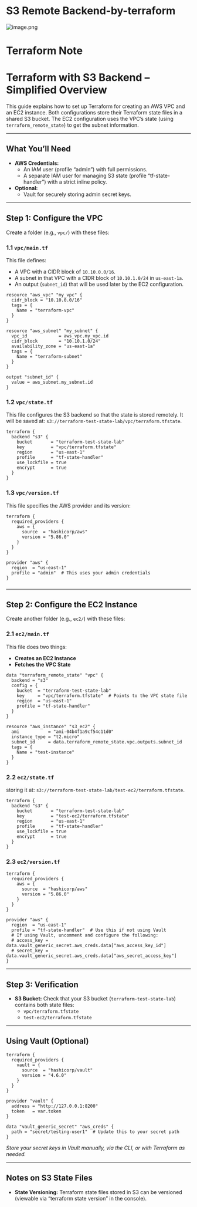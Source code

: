 # S3 Remote Backend-by-terraform

![image.png](S3%20Remote%20Backend-by-terraform%201af0c05aa8e48066a857e2b089dad6a8/image.png)

# Terraform Note

# Terraform with S3 Backend – Simplified Overview

This guide explains how to set up Terraform for creating an AWS VPC and an EC2 instance. Both configurations store their Terraform state files in a shared S3 bucket. The EC2 configuration uses the VPC’s state (using `terraform_remote_state`) to get the subnet information.

---

## What You’ll Need

- **AWS Credentials:**
    - An IAM user (profile “admin”) with full permissions.
    - A separate IAM user for managing S3 state (profile “tf-state-handler”) with a strict inline policy.
- **Optional:**
    - Vault for securely storing admin secret keys.

---

## Step 1: Configure the VPC

Create a folder (e.g., `vpc/`) with these files:

### 1.1 `vpc/main.tf`

This file defines:
- A VPC with a CIDR block of `10.10.0.0/16`.
- A subnet in that VPC with a CIDR block of `10.10.1.0/24` in `us-east-1a`.
- An output (`subnet_id`) that will be used later by the EC2 configuration.

```hcl
resource "aws_vpc" "my_vpc" {
  cidr_block = "10.10.0.0/16"
  tags = {
    Name = "terraform-vpc"
  }
}

resource "aws_subnet" "my_subnet" {
  vpc_id            = aws_vpc.my_vpc.id
  cidr_block        = "10.10.1.0/24"
  availability_zone = "us-east-1a"
  tags = {
    Name = "terraform-subnet"
  }
}

output "subnet_id" {
  value = aws_subnet.my_subnet.id
}
```

### 1.2 `vpc/state.tf`

This file configures the S3 backend so that the state is stored remotely. It will be saved at:
`s3://terraform-test-state-lab/vpc/terraform.tfstate`.

```hcl
terraform {
  backend "s3" {
    bucket       = "terraform-test-state-lab"
    key          = "vpc/terraform.tfstate"
    region       = "us-east-1"
    profile      = "tf-state-handler"
    use_lockfile = true
    encrypt      = true
  }
}
```

### 1.3 `vpc/version.tf`

This file specifies the AWS provider and its version:

```hcl
terraform {
  required_providers {
    aws = {
      source  = "hashicorp/aws"
      version = "5.86.0"
    }
  }
}

provider "aws" {
  region  = "us-east-1"
  profile = "admin"  # This uses your admin credentials
}
```

### 

---

## Step 2: Configure the EC2 Instance

Create another folder (e.g., `ec2/`) with these files:

### 2.1 `ec2/main.tf`

This file does two things:
- **Creates an EC2 Instance**
- **Fetches the VPC State**

```hcl
data "terraform_remote_state" "vpc" {
  backend = "s3"
  config = {
    bucket  = "terraform-test-state-lab"
    key     = "vpc/terraform.tfstate"  # Points to the VPC state file
    region  = "us-east-1"
    profile = "tf-state-handler"
  }
}

resource "aws_instance" "s3_ec2" {
  ami           = "ami-04b4f1a9cf54c11d0"
  instance_type = "t2.micro"
  subnet_id     = data.terraform_remote_state.vpc.outputs.subnet_id
  tags = {
    Name = "test-instance"
  }
}
```

### 2.2 `ec2/state.tf`

storing it at:
`s3://terraform-test-state-lab/test-ec2/terraform.tfstate`.

```hcl
terraform {
  backend "s3" {
    bucket       = "terraform-test-state-lab"
    key          = "test-ec2/terraform.tfstate"
    region       = "us-east-1"
    profile      = "tf-state-handler"
    use_lockfile = true
    encrypt      = true
  }
}
```

### 2.3 `ec2/version.tf`

```hcl
terraform {
  required_providers {
    aws = {
      source  = "hashicorp/aws"
      version = "5.86.0"
    }
  }
}

provider "aws" {
  region  = "us-east-1"
  profile = "tf-state-handler"  # Use this if not using Vault
  # If using Vault, uncomment and configure the following:
  # access_key = data.vault_generic_secret.aws_creds.data["aws_access_key_id"]
  # secret_key = data.vault_generic_secret.aws_creds.data["aws_secret_access_key"]
}
```

---

## Step 3: Verification

- **S3 Bucket:**
Check that your S3 bucket (`terraform-test-state-lab`) contains both state files:
    - `vpc/terraform.tfstate`
    - `test-ec2/terraform.tfstate`

---

## Using Vault (Optional)

```hcl
terraform {
  required_providers {
    vault = {
      source  = "hashicorp/vault"
      version = "4.6.0"
    }
  }
}

provider "vault" {
  address = "http://127.0.0.1:8200"
  token   = var.token
}

data "vault_generic_secret" "aws_creds" {
  path = "secret/testing-user1"  # Update this to your secret path
}
```

*Store your secret keys in Vault manually, via the CLI, or with Terraform as needed.*

---

## Notes on S3 State Files

- **State Versioning:**
Terraform state files stored in S3 can be versioned (viewable via “terraform state version” in the console).